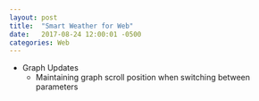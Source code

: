 ```yaml
---
layout: post
title:  "Smart Weather for Web"
date:   2017-08-24 12:00:01 -0500
categories: Web
---
```


- Graph Updates
  - Maintaining graph scroll position when switching between parameters
